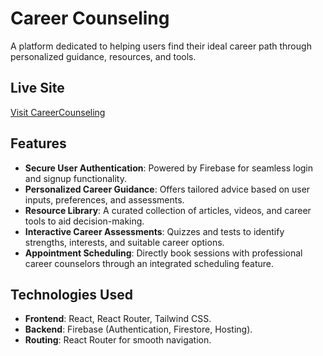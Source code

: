 # **Career Counseling**  
A platform dedicated to helping users find their ideal career path through personalized guidance, resources, and tools.

## **Live Site**  
[Visit CareerCounseling](https://career-counsiling-b3e75.web.app)

## **Features**  
- **Secure User Authentication**: Powered by Firebase for seamless login and signup functionality.  
- **Personalized Career Guidance**: Offers tailored advice based on user inputs, preferences, and assessments.  
- **Resource Library**: A curated collection of articles, videos, and career tools to aid decision-making.  
- **Interactive Career Assessments**: Quizzes and tests to identify strengths, interests, and suitable career options.  
- **Appointment Scheduling**: Directly book sessions with professional career counselors through an integrated scheduling feature.  

## **Technologies Used**  
- **Frontend**: React, React Router, Tailwind CSS.  
- **Backend**: Firebase (Authentication, Firestore, Hosting).  
- **Routing**: React Router for smooth navigation.  
